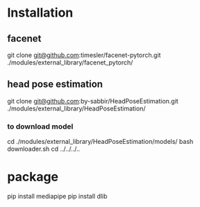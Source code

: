 # Installation

## facenet
git clone git@github.com:timesler/facenet-pytorch.git ./modules/external_library/facenet_pytorch/

## head pose estimation
git clone git@github.com:by-sabbir/HeadPoseEstimation.git ./modules/external_library/HeadPoseEstimation/

### to download model
cd ./modules/external_library/HeadPoseEstimation/models/
bash downloader.sh
cd ../../../..

<!-- ## mediapipe -->
<!-- git clone https://github.com/google/mediapipe.git  -->


# package
pip install mediapipe
pip install dlib